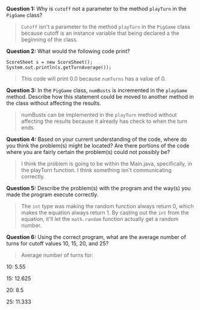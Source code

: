 **Question 1:** Why is `cutoff` not a parameter to the method `playTurn` in the
`PigGame` class?

>````Cutoff```` isn't a parameter to the method ````playTurn```` in the ````PigGame```` class because cutoff is an instance variable that being declared a the beginning of the class.

**Question 2:** What would the following code print?
```
ScoreSheet s = new ScoreSheet();
System.out.println(s.getTurnAverage());
```

>This code will print 0.0 because ````numTurns```` has a value of 0.

**Question 3:** In the `PigGame` class, `numBusts` is incremented in the
`playGame` method. Describe how this statement could be moved to another
method in the class without affecting the results.

>numBusts can be implemented in the ````playTurn```` method without affecting the results because it already has check to when the turn ends.

**Question 4:** Based on your current understanding of the code, where do you
think the problem(s) might be located?  Are there portions of the code where
you are fairly certain the problem(s) could not possibly be?

> I think the problem is going to be within the Main.java, specifically, in the playTurn function. I think something isn't communicating correctly.

**Question 5:** Describe the problem(s) with the program and the way(s) you
made the program execute correctly.

>The ````int```` type was making the random function always return 0, which makes the equation always return 1. By casting out the ````int```` from the equation, it'll let the ````math.random```` function actually get a random number. 

**Question 6:** Using the correct program, what are the average number of turns
for cutoff values 10, 15, 20, and 25?

>Average number of turns for:

10: 5.55

15: 12.625

20: 8.5

25: 11.333
